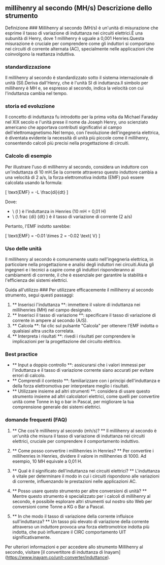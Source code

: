## millihenry al secondo (MH/s) Descrizione dello strumento

Definizione ###
Millihenry al secondo (MH/s) è un'unità di misurazione che esprime il tasso di variazione di induttanza nei circuiti elettrici.È una subunità di Henry, dove 1 millihenry è uguale a 0,001 Henries.Questa misurazione è cruciale per comprendere come gli induttori si comportano nei circuiti di corrente alternata (AC), specialmente nelle applicazioni che coinvolgono la reattanza induttiva.

### standardizzazione
Il millihenry al secondo è standardizzato sotto il sistema internazionale di unità (SI).Deriva dall'Henry, che è l'unità SI di induttanza.Il simbolo per millihenry è MH e, se espresso al secondo, indica la velocità con cui l'induttanza cambia nel tempo.

### storia ed evoluzione
Il concetto di induttanza fu introdotto per la prima volta da Michael Faraday nel XIX secolo e l'unità prese il nome da Joseph Henry, uno scienziato americano che apportava contributi significativi al campo dell'elettromagnetismo.Nel tempo, con l'evoluzione dell'ingegneria elettrica, è diventata evidente la necessità di unità più piccole come il millihenry, consentendo calcoli più precisi nella progettazione di circuiti.

### Calcolo di esempio
Per illustrare l'uso di millihenry al secondo, considera un induttore con un'induttanza di 10 mH.Se la corrente attraverso questo induttore cambia a una velocità di 2 a/s, la forza elettromotiva indotta (EMF) può essere calcolata usando la formula:

\[ \text{EMF} = -L \frac{di}{dt} \]

Dove:
- \ (l \) è l'induttanza in Henries (10 mH = 0,01 H)
- \ (\ frac {di} {dt} \) è il tasso di variazione di corrente (2 a/s)

Pertanto, l'EMF indotto sarebbe:

\[ \text{EMF} = -0.01 \times 2 = -0.02 \text{ V} \]

### Uso delle unità
Il millihenry al secondo è comunemente usato nell'ingegneria elettrica, in particolare nella progettazione e analisi degli induttori nei circuiti.Aiuta gli ingegneri e i tecnici a capire come gli induttori risponderanno ai cambiamenti di corrente, il che è essenziale per garantire la stabilità e l'efficienza dei sistemi elettrici.

Guida all'utilizzo ###
Per utilizzare efficacemente il millihenry al secondo strumento, segui questi passaggi:
1. ** Inserisci l'induttanza **: immettere il valore di induttanza nei millihenries (MH) nel campo designato.
2. ** Inserisci il tasso di variazione **: specificare il tasso di variazione di corrente in ampere al secondo (A/S).
3. ** Calcola **: fai clic sul pulsante "Calcola" per ottenere l'EMF indotta o qualsiasi altra uscita correlata.
4. ** Interpreta i risultati **: rivedi i risultati per comprendere le implicazioni per la progettazione del circuito elettrico.

### Best practice
- ** Input a doppio controllo **: assicurarsi che i valori immessi per l'induttanza e il tasso di variazione corrente siano accurati per evitare errori di calcolo.
- ** Comprendi il contesto **: familiarizzare con i principi dell'induttanza e della forza elettromotiva per interpretare meglio i risultati.
- ** Utilizzare insieme ad altri strumenti **: considera di usare questo strumento insieme ad altri calcolatori elettrici, come quelli per convertire unità come Tonne in kg o bar in Pascal, per migliorare la tua comprensione generale dei sistemi elettrici.

### domande frequenti (FAQ)

1. ** Che cos'è millihenry al secondo (mh/s)? **
Il millihenry al secondo è un'unità che misura il tasso di variazione di induttanza nei circuiti elettrici, cruciale per comprendere il comportamento induttivo.

2. ** Come posso convertire i millihenries in Henries? **
Per convertire i millihenries in Henries, dividere il valore in millihenries di 1000. Ad esempio, 10 MH equivale a 0,01 H.

3. ** Qual è il significato dell'induttanza nei circuiti elettrici? **
L'induttanza è vitale per determinare il modo in cui i circuiti rispondono alle variazioni di corrente, influenzando le prestazioni nelle applicazioni AC.

4. ** Posso usare questo strumento per altre conversioni di unità? **
Mentre questo strumento è specializzato per i calcoli di millihenry al secondo, è possibile esplorare altri strumenti sul nostro sito Web per conversioni come Tonne a KG o Bar a Pascal.

5. ** In che modo il tasso di variazione della corrente influisce sull'induttanza? **
Un tasso più elevato di variazione della corrente attraverso un induttore provoca una forza elettromotrice indotta più indotta, che può influenzare il CIRC comportamento UIT significativamente.

Per ulteriori informazioni e per accedere allo strumento Millihenry al secondo, visitare [il convertitore di induttanza di Inayam] (https://www.inayam.co/unit-converter/induttance).